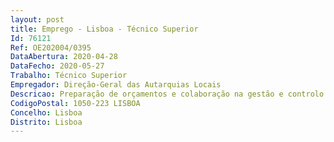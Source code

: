 ```yaml
--- 
layout: post
title: Emprego - Lisboa - Técnico Superior
Id: 76121
Ref: OE202004/0395
DataAbertura: 2020-04-28
DataFecho: 2020-05-27
Trabalho: Técnico Superior
Empregador: Direção-Geral das Autarquias Locais
Descricao: Preparação de orçamentos e colaboração na gestão e controlo orçamental, bem como na sua execução  colaboração na gestão dos recursos financeiros, elaboração e organização da conta de gerência  assegurar as funções inerentes ao movimento de receitas e despesas e respetivos registos contabilísticos obrigatórios  inventariação e gestão do património da DGAL, bem como colaborar nas funções de economato e de aprovisionamento  colaboração na gestão de contratos e na elaboração de peças processuais e respetivos procedimentos de contratação pública  quaisquer outras funções de natureza executiva, de aplicação de métodos e processos, inseridos na missão e atribuições da DGAL.
CodigoPostal: 1050-223 LISBOA
Concelho: Lisboa
Distrito: Lisboa
--- 
```

